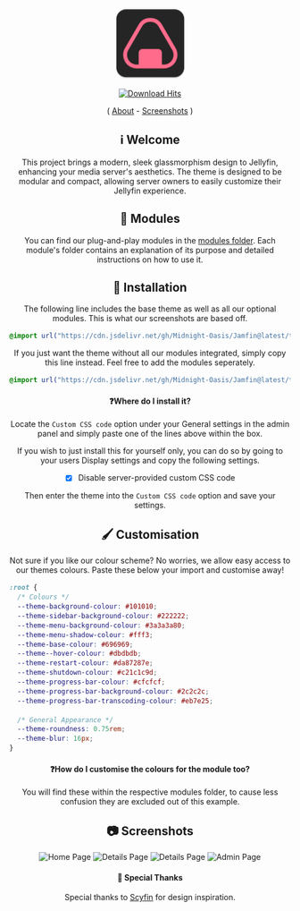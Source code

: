 <div align="center">
<img src="assets/logo.png" alt="Logo" width="125"/>

[![Download Hits](https://data.jsdelivr.com/v1/package/gh/Midnight-Oasis/Jamfin/badge)](https://www.jsdelivr.com/package/gh/Midnight-Oasis/Jamfin)

( <a href="https://github.com/Midnight-Oasis/Jamfin#ℹ%EF%B8%8F-welcome">About</a> - <a href="https://github.com/Midnight-Oasis/Jamfin#-screenshots">Screenshots</a> )

## ℹ️ Welcome

This project brings a modern, sleek glassmorphism design to Jellyfin, enhancing your media server's aesthetics. The theme is designed to be modular and compact, allowing server owners to easily customize their Jellyfin experience.

## 🧩 Modules

You can find our plug-and-play modules in the [modules folder](theme/modules/README.md). Each module's folder contains an explanation of its purpose and detailed instructions on how to use it.

## 🔌 Installation

The following line includes the base theme as well as all our optional modules. This is what our screenshots are based off.

<div align="left">

```css
@import url("https://cdn.jsdelivr.net/gh/Midnight-Oasis/Jamfin@latest/theme/complete.css");
```

</div>

If you just want the theme without all our modules integrated, simply copy this line instead. Feel free to add the modules seperately.

<div align="left">

```css
@import url("https://cdn.jsdelivr.net/gh/Midnight-Oasis/Jamfin@latest/theme/base.css");
```

</div>

#### ❓Where do I install it?

Locate the `Custom CSS code` option under your General settings in the admin panel and simply paste one of the lines above within the box.

If you wish to just install this for yourself only, you can do so by going to your users Display settings and copy the following settings.

- [x] Disable server-provided custom CSS code

Then enter the theme into the `Custom CSS code` option and save your settings.

## 🖌️ Customisation

Not sure if you like our colour scheme? No worries, we allow easy access to our themes colours. Paste these below your import and customise away!

<div align="left">

```css
:root {
  /* Colours */
  --theme-background-colour: #101010;
  --theme-sidebar-background-colour: #222222;
  --theme-menu-background-colour: #3a3a3a80;
  --theme-menu-shadow-colour: #fff3;
  --theme-base-colour: #696969;
  --theme--hover-colour: #dbdbdb;
  --theme-restart-colour: #da87287e;
  --theme-shutdown-colour: #c21c1c9d;
  --theme-progress-bar-colour: #cfcfcf;
  --theme-progress-bar-background-colour: #2c2c2c;
  --theme-progress-bar-transcoding-colour: #eb7e25;

  /* General Appearance */
  --theme-roundness: 0.75rem;
  --theme-blur: 16px;
}
```

</div>

#### ❓How do I customise the colours for the module too?

You will find these within the respective modules folder, to cause less confusion they are excluded out of this example.

## 📷 Screenshots

<img src="assets/screenshots/home.jpg" alt="Home Page" max-width="500"/>
<img src="assets/screenshots/details.jpg" alt="Details Page" max-width="500"/>
<img src="assets/screenshots/library.jpg" alt="Details Page" max-width="500"/>
<img src="assets/screenshots/admin.jpg" alt="Admin Page" max-width="500"/>

#### 🙏 Special Thanks

Special thanks to [Scyfin](https://github.com/loof2736/scyfin) for design inspiration.

</div>
